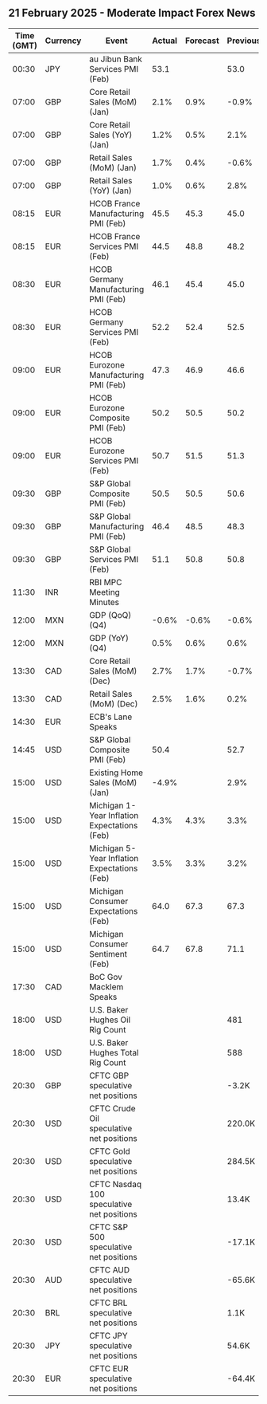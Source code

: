 ## 21 February 2025 - Moderate Impact Forex News

| Time (GMT) | Currency | Event | Actual | Forecast | Previous |
|------|----------|-------|--------|----------|----------|
| 00:30 | JPY | au Jibun Bank Services PMI (Feb) | 53.1 |  | 53.0 |
| 07:00 | GBP | Core Retail Sales (MoM) (Jan) | 2.1% | 0.9% | -0.9% |
| 07:00 | GBP | Core Retail Sales (YoY) (Jan) | 1.2% | 0.5% | 2.1% |
| 07:00 | GBP | Retail Sales (MoM) (Jan) | 1.7% | 0.4% | -0.6% |
| 07:00 | GBP | Retail Sales (YoY) (Jan) | 1.0% | 0.6% | 2.8% |
| 08:15 | EUR | HCOB France Manufacturing PMI (Feb) | 45.5 | 45.3 | 45.0 |
| 08:15 | EUR | HCOB France Services PMI (Feb) | 44.5 | 48.8 | 48.2 |
| 08:30 | EUR | HCOB Germany Manufacturing PMI (Feb) | 46.1 | 45.4 | 45.0 |
| 08:30 | EUR | HCOB Germany Services PMI (Feb) | 52.2 | 52.4 | 52.5 |
| 09:00 | EUR | HCOB Eurozone Manufacturing PMI (Feb) | 47.3 | 46.9 | 46.6 |
| 09:00 | EUR | HCOB Eurozone Composite PMI (Feb) | 50.2 | 50.5 | 50.2 |
| 09:00 | EUR | HCOB Eurozone Services PMI (Feb) | 50.7 | 51.5 | 51.3 |
| 09:30 | GBP | S&P Global Composite PMI (Feb) | 50.5 | 50.5 | 50.6 |
| 09:30 | GBP | S&P Global Manufacturing PMI (Feb) | 46.4 | 48.5 | 48.3 |
| 09:30 | GBP | S&P Global Services PMI (Feb) | 51.1 | 50.8 | 50.8 |
| 11:30 | INR | RBI MPC Meeting Minutes |  |  |  |
| 12:00 | MXN | GDP (QoQ) (Q4) | -0.6% | -0.6% | -0.6% |
| 12:00 | MXN | GDP (YoY) (Q4) | 0.5% | 0.6% | 0.6% |
| 13:30 | CAD | Core Retail Sales (MoM) (Dec) | 2.7% | 1.7% | -0.7% |
| 13:30 | CAD | Retail Sales (MoM) (Dec) | 2.5% | 1.6% | 0.2% |
| 14:30 | EUR | ECB's Lane Speaks |  |  |  |
| 14:45 | USD | S&P Global Composite PMI (Feb) | 50.4 |  | 52.7 |
| 15:00 | USD | Existing Home Sales (MoM) (Jan) | -4.9% |  | 2.9% |
| 15:00 | USD | Michigan 1-Year Inflation Expectations (Feb) | 4.3% | 4.3% | 3.3% |
| 15:00 | USD | Michigan 5-Year Inflation Expectations (Feb) | 3.5% | 3.3% | 3.2% |
| 15:00 | USD | Michigan Consumer Expectations (Feb) | 64.0 | 67.3 | 67.3 |
| 15:00 | USD | Michigan Consumer Sentiment (Feb) | 64.7 | 67.8 | 71.1 |
| 17:30 | CAD | BoC Gov Macklem Speaks |  |  |  |
| 18:00 | USD | U.S. Baker Hughes Oil Rig Count |  |  | 481 |
| 18:00 | USD | U.S. Baker Hughes Total Rig Count |  |  | 588 |
| 20:30 | GBP | CFTC GBP speculative net positions |  |  | -3.2K |
| 20:30 | USD | CFTC Crude Oil speculative net positions |  |  | 220.0K |
| 20:30 | USD | CFTC Gold speculative net positions |  |  | 284.5K |
| 20:30 | USD | CFTC Nasdaq 100 speculative net positions |  |  | 13.4K |
| 20:30 | USD | CFTC S&P 500 speculative net positions |  |  | -17.1K |
| 20:30 | AUD | CFTC AUD speculative net positions |  |  | -65.6K |
| 20:30 | BRL | CFTC BRL speculative net positions |  |  | 1.1K |
| 20:30 | JPY | CFTC JPY speculative net positions |  |  | 54.6K |
| 20:30 | EUR | CFTC EUR speculative net positions |  |  | -64.4K |
